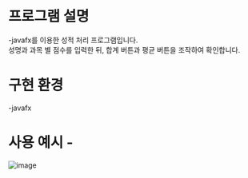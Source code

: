 # 프로그램 설명
-javafx를 이용한 성적 처리 프로그램입니다.   
성명과 과목 별 점수를 입력한 뒤, 합계 버튼과 평균 버튼을 조작하여 확인합니다.

# 구현 환경
-javafx
# 사용 예시 -
![image](https://user-images.githubusercontent.com/115148760/213369565-c6d54866-abcb-4507-a58c-d1401360bc17.png)

